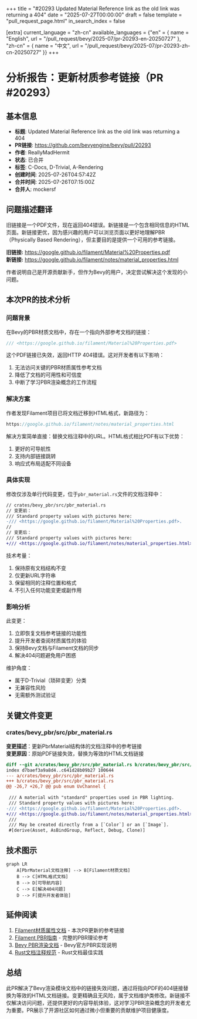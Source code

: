 +++
title = "#20293 Updated Material Reference link as the old link was returning a 404"
date = "2025-07-27T00:00:00"
draft = false
template = "pull_request_page.html"
in_search_index = false

[extra]
current_language = "zh-cn"
available_languages = {"en" = { name = "English", url = "/pull_request/bevy/2025-07/pr-20293-en-20250727" }, "zh-cn" = { name = "中文", url = "/pull_request/bevy/2025-07/pr-20293-zh-cn-20250727" }}
+++

# 分析报告：更新材质参考链接（PR #20293）

## 基本信息
- **标题**: Updated Material Reference link as the old link was returning a 404
- **PR链接**: https://github.com/bevyengine/bevy/pull/20293
- **作者**: ReallyMadHermit
- **状态**: 已合并
- **标签**: C-Docs, D-Trivial, A-Rendering
- **创建时间**: 2025-07-26T04:57:42Z
- **合并时间**: 2025-07-26T07:15:00Z
- **合并人**: mockersf

## 问题描述翻译
旧链接是一个PDF文件，现在返回404错误。新链接是一个包含相同信息的HTML页面。新链接更优，因为感兴趣的用户可以浏览页面以更好地理解PBR（Physically Based Rendering），但主要目的是提供一个可用的参考链接。

**旧链接:** https://google.github.io/filament/Material%20Properties.pdf  
**新链接:** https://google.github.io/filament/notes/material_properties.html  

作者说明自己是开源贡献新手，但作为Bevy的用户，决定尝试解决这个发现的小问题。

## 本次PR的技术分析

### 问题背景
在Bevy的PBR材质文档中，存在一个指向外部参考文档的链接：
```rust
/// <https://google.github.io/filament/Material%20Properties.pdf>
```
这个PDF链接已失效，返回HTTP 404错误。这对开发者有以下影响：
1. 无法访问关键的PBR材质属性参考文档
2. 降低了文档的可用性和可信度
3. 中断了学习PBR渲染概念的工作流程

### 解决方案
作者发现Filament项目已将文档迁移到HTML格式，新路径为：
```rust
https://google.github.io/filament/notes/material_properties.html
```
解决方案简单直接：替换文档注释中的URL。HTML格式相比PDF有以下优势：
1. 更好的可导航性
2. 支持内部链接跳转
3. 响应式布局适配不同设备

### 具体实现
修改仅涉及单行代码变更，位于`pbr_material.rs`文件的文档注释中：

```diff
// crates/bevy_pbr/src/pbr_material.rs
// 变更前：
/// Standard property values with pictures here:
-/// <https://google.github.io/filament/Material%20Properties.pdf>.
// 
// 变更后：
/// Standard property values with pictures here:
+/// <https://google.github.io/filament/notes/material_properties.html>.
```

技术考量：
1. 保持原有文档结构不变
2. 仅更新URL字符串
3. 保留相同的注释位置和格式
4. 不引入任何功能变更或副作用

### 影响分析
此变更：
1. 立即恢复文档参考链接的功能性
2. 提升开发者查阅材质属性的体验
3. 保持Bevy文档与Filament文档的同步
4. 解决404问题避免用户困惑

维护角度：
- 属于D-Trivial（琐碎变更）分类
- 无兼容性风险
- 无需额外测试验证

## 关键文件变更

### crates/bevy_pbr/src/pbr_material.rs
**变更描述**：更新PbrMaterial结构体的文档注释中的参考链接  
**变更原因**：原始PDF链接失效，替换为等效的HTML文档链接

```diff
diff --git a/crates/bevy_pbr/src/pbr_material.rs b/crates/bevy_pbr/src/pbr_material.rs
index d7baef3a9a8d4..c641d28b09b27 100644
--- a/crates/bevy_pbr/src/pbr_material.rs
+++ b/crates/bevy_pbr/src/pbr_material.rs
@@ -26,7 +26,7 @@ pub enum UvChannel {
 
 /// A material with "standard" properties used in PBR lighting.
 /// Standard property values with pictures here:
-/// <https://google.github.io/filament/Material%20Properties.pdf>.
+/// <https://google.github.io/filament/notes/material_properties.html>.
 ///
 /// May be created directly from a [`Color`] or an [`Image`].
 #[derive(Asset, AsBindGroup, Reflect, Debug, Clone)]
```

## 技术图示

```mermaid
graph LR
    A[PbrMaterial文档注释] --> B[Filament材质文档]
    B --> C[HTML格式文档]
    B --> D[可导航内容]
    C --> E[解决404问题]
    D --> F[提升开发者体验]
```

## 延伸阅读
1. [Filament材质属性文档](https://google.github.io/filament/notes/material_properties.html) - 本次PR更新的参考链接
2. [Filament PBR指南](https://google.github.io/filament/Filament.html) - 完整的PBR理论参考
3. [Bevy PBR渲染文档](https://bevyengine.org/learn/book/features/pbr/) - Bevy官方PBR实现说明
4. [Rust文档注释规范](https://doc.rust-lang.org/rustdoc/how-to-write-documentation.html) - Rust文档最佳实践

## 总结
此PR解决了Bevy渲染模块文档中的链接失效问题，通过将指向PDF的404链接替换为等效的HTML文档链接。变更精确且无风险，属于文档维护类修改。新链接不仅解决访问问题，还提供更好的内容导航体验，这对学习PBR渲染概念的开发者尤为重要。PR展示了开源社区如何通过微小但重要的贡献维护项目健康度。